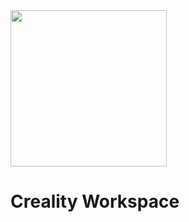 <img src="https://img.staticdj.com/e687ba6847b61628d7fa7927d5a5ad65_750x.jpg" width="250" />

# Creality Workspace
